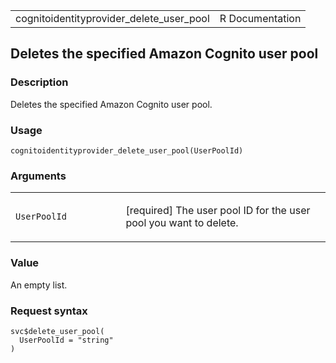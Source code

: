 <table style="width: 100%;">
<tbody>
<tr class="odd">
<td>cognitoidentityprovider_delete_user_pool</td>
<td style="text-align: right;">R Documentation</td>
</tr>
</tbody>
</table>

## Deletes the specified Amazon Cognito user pool

### Description

Deletes the specified Amazon Cognito user pool.

### Usage

    cognitoidentityprovider_delete_user_pool(UserPoolId)

### Arguments

<table>
<colgroup>
<col style="width: 35%" />
<col style="width: 65%" />
</colgroup>
<tbody>
<tr class="odd">
<td><code
id="cognitoidentityprovider_delete_user_pool_:_UserPoolId">UserPoolId</code></td>
<td><p>[required] The user pool ID for the user pool you want to
delete.</p></td>
</tr>
</tbody>
</table>

### Value

An empty list.

### Request syntax

    svc$delete_user_pool(
      UserPoolId = "string"
    )

